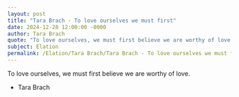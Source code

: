 ```yaml
---
layout: post
title: "Tara Brach - To love ourselves we must first"
date: 2024-12-28 12:00:00 -0000
author: Tara Brach
quote: "To love ourselves, we must first believe we are worthy of love."
subject: Elation
permalink: /Elation/Tara Brach/Tara Brach - To love ourselves we must first
---
```


To love ourselves, we must first believe we are worthy of love.

- Tara Brach
